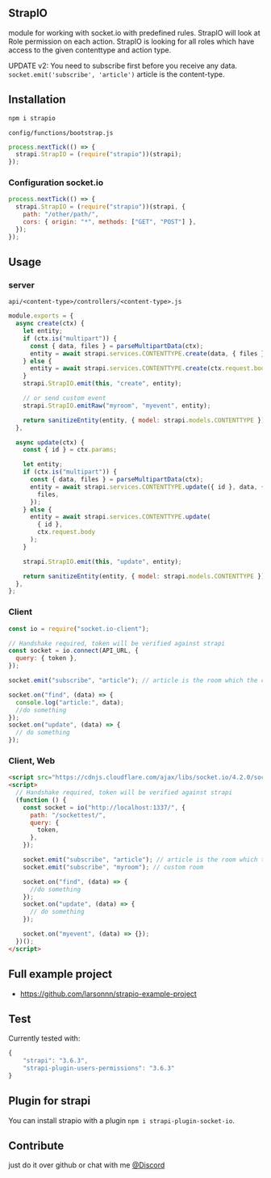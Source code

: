 ## StrapIO

module for working with socket.io with predefined rules. StrapIO will look at Role permission on each action.
StrapIO is looking for all roles which have access to the given contenttype and action type.

UPDATE v2:
You need to subscribe first before you receive any data. `socket.emit('subscribe', 'article')` article is the content-type.

## Installation

```bash
npm i strapio
```

`config/functions/bootstrap.js`

```js
process.nextTick(() => {
  strapi.StrapIO = (require("strapio"))(strapi);
});
```

### Configuration socket.io

```js
process.nextTick(() => {
  strapi.StrapIO = (require("strapio"))(strapi, {
    path: "/other/path/",
    cors: { origin: "*", methods: ["GET", "POST"] },
  });
});
```

## Usage

### server

`api/<content-type>/controllers/<content-type>.js`

```js
module.exports = {
  async create(ctx) {
    let entity;
    if (ctx.is("multipart")) {
      const { data, files } = parseMultipartData(ctx);
      entity = await strapi.services.CONTENTTYPE.create(data, { files });
    } else {
      entity = await strapi.services.CONTENTTYPE.create(ctx.request.body);
    }
    strapi.StrapIO.emit(this, "create", entity);

    // or send custom event
    strapi.StrapIO.emitRaw("myroom", "myevent", entity);

    return sanitizeEntity(entity, { model: strapi.models.CONTENTTYPE });
  },

  async update(ctx) {
    const { id } = ctx.params;

    let entity;
    if (ctx.is("multipart")) {
      const { data, files } = parseMultipartData(ctx);
      entity = await strapi.services.CONTENTTYPE.update({ id }, data, {
        files,
      });
    } else {
      entity = await strapi.services.CONTENTTYPE.update(
        { id },
        ctx.request.body
      );
    }

    strapi.StrapIO.emit(this, "update", entity);

    return sanitizeEntity(entity, { model: strapi.models.CONTENTTYPE });
  },
};
```

### Client

```js
const io = require("socket.io-client");

// Handshake required, token will be verified against strapi
const socket = io.connect(API_URL, {
  query: { token },
});

socket.emit("subscribe", "article"); // article is the room which the client joins

socket.on("find", (data) => {
  console.log("article:", data);
  //do something
});
socket.on("update", (data) => {
  // do something
});
```

### Client, Web

```html
<script src="https://cdnjs.cloudflare.com/ajax/libs/socket.io/4.2.0/socket.io.js"></script>
<script>
  // Handshake required, token will be verified against strapi
  (function () {
    const socket = io("http://localhost:1337/", {
      path: "/sockettest/",
      query: {
        token,
      },
    });

    socket.emit("subscribe", "article"); // article is the room which the client joins
    socket.emit("subscribe", "myroom"); // custom room

    socket.on("find", (data) => {
      //do something
    });
    socket.on("update", (data) => {
      // do something
    });

    socket.on("myevent", (data) => {});
  })();
</script>
```
## Full example project

- https://github.com/larsonnn/strapio-example-project

## Test

Currently tested with:

```js
{
    "strapi": "3.6.3",
    "strapi-plugin-users-permissions": "3.6.3"
}
```

## Plugin for strapi

You can install strapio with a plugin `npm i strapi-plugin-socket-io`.

## Contribute

just do it over github or chat with me [@Discord](https://discord.gg/8gCdxzs)
